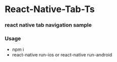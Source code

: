 # React-Native-Tab-Ts
### react native tab navigation sample

### Usage
- npm i
- react-native run-ios or react-native run-android
